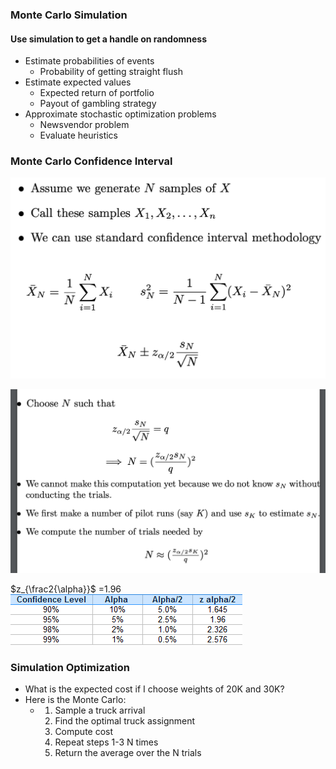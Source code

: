 ### Monte Carlo Simulation

#### Use simulation to get a handle on randomness

- Estimate probabilities of events
  - Probability of getting straight flush 
- Estimate expected values
  - Expected return of portfolio 
  - Payout of gambling strategy
- Approximate stochastic optimization problems
  - Newsvendor problem
  - Evaluate heuristics

### Monte Carlo Confidence Interval

![image-20191014201145300](1.08.08_Monte_Carlo.assets/image-20191014201145300.png)

![image-20191014201212863](1.08.08_Monte_Carlo.assets/image-20191014201212863.png)

$z_{\frac2{\alpha}}$ =1.96 ![img](1.08.08_Monte_Carlo.assets/z-alpha.png) 

### Simulation Optimization

- What is the expected cost if I choose weights of 20K and 30K? 
- Here is the Monte Carlo: 
  - 1. Sample a truck arrival   
    2. Find the optimal truck assignment 
    3. Compute cost 
    4. Repeat steps 1-3 N times 
    5. Return the average over the N trials